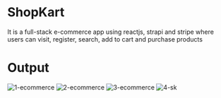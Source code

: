 # ShopKart
It is a full-stack e-commerce app using reactjs, strapi and stripe where users can visit, register, search, add to cart and purchase products
# Output
![1-ecommerce](https://github.com/yash-452/ShopKart/assets/109366887/7312d2b3-bc8a-42d4-8413-cfbafb16c50e)
![2-ecommerce](https://github.com/yash-452/ShopKart/assets/109366887/622cd77a-7341-4659-b422-673f4e3869e4)
![3-ecommerce](https://github.com/yash-452/ShopKart/assets/109366887/b19f6d61-2407-48b2-be66-4089f1c090c2)
![4-sk](https://github.com/yash-452/ShopKart/assets/109366887/1d85b2b9-a3f5-4b0c-b36e-8e754328065c)

